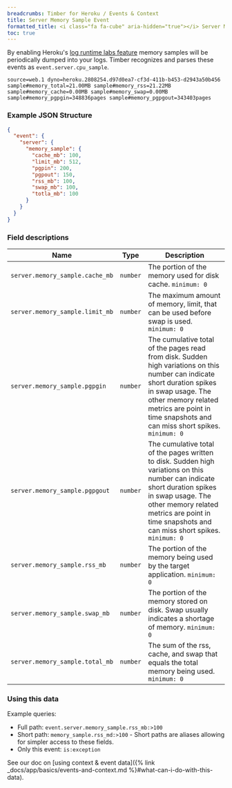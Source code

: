```yaml
---
breadcrumbs: Timber for Heroku / Events & Context
title: Server Memory Sample Event
formatted_title: <i class="fa fa-cube" aria-hidden="true"></i> Server Memory Sample Event
toc: true
---
```


By enabling Heroku's [log runtime labs feature](https://devcenter.heroku.com/articles/log-runtime-metrics)
memory samples will be periodically dumped into your logs. Timber recognizes and parses these events
as `event.server.cpu_sample`.

```
source=web.1 dyno=heroku.2808254.d97d0ea7-cf3d-411b-b453-d2943a50b456 sample#memory_total=21.00MB sample#memory_rss=21.22MB sample#memory_cache=0.00MB sample#memory_swap=0.00MB sample#memory_pgpgin=348836pages sample#memory_pgpgout=343403pages
```

### Example JSON Structure

```json
{
  "event": {
    "server": {
      "memory_sample": {
        "cache_mb": 100,
        "limit_mb": 512,
        "pgpin": 200,
        "pgpout": 150,
        "rss_mb": 100,
        "swap_mb": 100,
        "totla_mb": 100
      }
    }
  }
}
```

### Field descriptions

Name | Type | Description
-----|------|------------
`server.memory_sample.cache_mb` | `number` | The portion of the memory used for disk cache. `minimum: 0`
`server.memory_sample.limit_mb` | `number` | The maximum amount of memory, limit, that can be used before swap is used. `minimum: 0`
`server.memory_sample.pgpgin` | `number` | The cumulative total of the pages read from disk. Sudden high variations on this number can indicate short duration spikes in swap usage. The other memory related metrics are point in time snapshots and can miss short spikes. `minimum: 0`
`server.memory_sample.pgpgout` | `number` | The cumulative total of the pages written to disk. Sudden high variations on this number can indicate short duration spikes in swap usage. The other memory related metrics are point in time snapshots and can miss short spikes. `minimum: 0`
`server.memory_sample.rss_mb` | `number` | The portion of the memory being used by the target application. `minimum: 0`
`server.memory_sample.swap_mb` | `number` | The portion of the memory stored on disk. Swap usually indicates a shortage of memory. `minimum: 0`
`server.memory_sample.total_mb` | `number` | The sum of the rss, cache, and swap that equals the total memory being used. `minimum: 0`

### Using this data

Example queries:

* Full path: `event.server.memory_sample.rss_mb:>100`
* Short path: `memory_sample.rss_md:>100` - Short paths are aliases allowing for simpler access to these fields.
* Only this event: `is:exception`


See our doc on [using context & event data]({% link _docs/app/basics/events-and-context.md %}#what-can-i-do-with-this-data).

